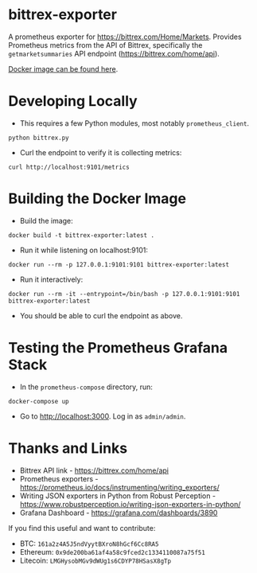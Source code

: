 # bittrex-exporter

A prometheus exporter for <https://bittrex.com/Home/Markets>. Provides Prometheus metrics from the API of Bittrex, specifically the `getmarketsummaries` API endpoint (<https://bittrex.com/home/api>).

[Docker image can be found here](https://hub.docker.com/r/bcawthra/bittrex-exporter/).

# Developing Locally

- This requires a few Python modules, most notably `prometheus_client`.

```
python bittrex.py
```

- Curl the endpoint to verify it is collecting metrics:

```
curl http://localhost:9101/metrics
```

# Building the Docker Image

- Build the image:

```
docker build -t bittrex-exporter:latest .
```

- Run it while listening on localhost:9101:

```
docker run --rm -p 127.0.0.1:9101:9101 bittrex-exporter:latest
```

- Run it interactively:

```
docker run --rm -it --entrypoint=/bin/bash -p 127.0.0.1:9101:9101 bittrex-exporter:latest
```

- You should be able to curl the endpoint as above.

# Testing the Prometheus Grafana Stack

- In the `prometheus-compose` directory, run:

```
docker-compose up
```

- Go to <http://localhost:3000>.  Log in as `admin/admin`. 

# Thanks and Links

- Bittrex API link - <https://bittrex.com/home/api>
- Prometheus exporters - <https://prometheus.io/docs/instrumenting/writing_exporters/>
- Writing JSON exporters in Python from Robust Perception - <https://www.robustperception.io/writing-json-exporters-in-python/>
- Grafana Dashboard - <https://grafana.com/dashboards/3890>

If you find this useful and want to contribute:

- BTC: `161a2z4A5J5ndVyytBXroN8hGcf6Cc8RA5`
- Ethereum: `0x9de200ba61af4a58c9fced2c1334110087a75f51`
- Litecoin: `LMGHysobMGv9dWUg1s6CDYP78HSasX8gTp`
